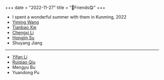 +++
date = "2022-11-27"
title = "🥰Friends😋"
+++

+ I spent a wonderful summer with them in Kunming, 2022
+ [Yiming Wang](https://rubywong123.github.io/)
+ [Tianbao Xie](https://tianbaoxie.com/)
+ [Chengxi Li](https://baigker.github.io/)
+ [Hongjin Su](https://hongjin-su.github.io/)
+ Shuyang Jiang
---
+ [Yifan Li](https://aoidragon.github.io/)
+ [Ruiqiao Qiu](https://dune0310421.github.io/)
+ Mengyu Bu
+ Yuandong Pu
